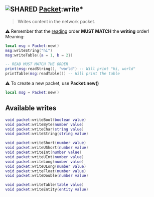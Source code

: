 ## ![](images/shared.png "SHARED") [Packet](packet_base):write\*

> Writes content in the network packet.

⚠️ Remember that the [reading](packet_read) order **MUST MATCH** the **writing** order! Meaning:

```lua
local msg = Packet:new()
msg:writeString("hi")
msg:writeTable({a = 1, b = 2})

-- READ MUST MATCH THE ORDER
print(msg:readString(), "world") -- Will print "hi, world"
printTable(msg:readTable()) -- Will print the table
```

⚠️ To create a new packet, use **Packet:new()**

```lua
local msg = Packet:new()
```

## Available writes

```lua
void packet:writeBool(boolean value)
void packet:writeByte(number value)
void packet:writeChar(string value)
void packet:writeString(string value)

void packet:writeShort(number value)
void packet:writeUShort(number value)
void packet:writeInt(number value)
void packet:writeUInt(number value)
void packet:writeLong(number value)
void packet:writeULong(number value)
void packet:writeFloat(number value)
void packet:writeDouble(number value)

void packet:writeTable(table value)
void packet:writeEntity(entity value)
```
